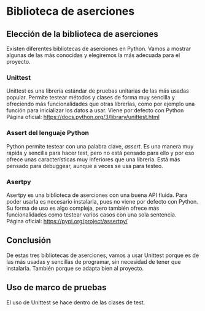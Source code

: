 # Biblioteca de aserciones

## Elección de la biblioteca de aserciones
Existen diferentes bibliotecas de aserciones en Python. Vamos a mostrar algunas de las más conocidas y elegiremos la más adecuada para el proyecto.

### Unittest
Unittest es una librería estándar de pruebas unitarias de las más usadas popular. Permite testear métodos y clases de forma muy sencilla y ofreciendo más funcionalidades que otras librerías, como por ejemplo una función para inicializar los datos a usar. Viene por defecto con Python\
Página oficial: https://docs.python.org/3/library/unittest.html

### Assert del lenguaje Python
Python permite testear con una palabra clave, *assert*. Es una manera muy rápida y sencilla para hacer test, pero no está pensado para ello y por eso ofrece unas características muy inferiores que una librería. Está más pensado para debuggear, aunque a veces se usa para testeo.

### Asertpy
Asertpy es una biblioteca de aserciones con una buena API fluida. Para poder usarla es necesario instalarla, pues no viene por defecto con Python. Su forma de uso es algo compleja, pero también ofrece más funcionalidades como testear varios casos con una sola sentencia.\
Página oficial: https://pypi.org/project/assertpy/

## Conclusión
De estas tres bibliotecas de aserciones, vamos a usar Unittest porque es de las más usadas y sencillas de programar, sin necesidad de tener que instalarla. También porque se adapta bien al proyecto.

## Uso de marco de pruebas
El uso de Unittest se hace dentro de las clases de test.
